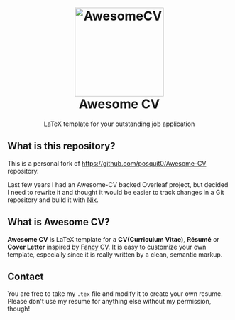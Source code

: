 <h1 align="center">
  <a href="https://github.com/posquit0/Awesome-CV" title="AwesomeCV Documentation">
    <img alt="AwesomeCV" src="https://github.com/posquit0/Awesome-CV/raw/master/icon.png" width="200px" height="200px" />
  </a>
  <br />
  Awesome CV
</h1>

<p align="center">
  LaTeX template for your outstanding job application
</p>

## What is this repository?

This is a personal fork of https://github.com/posquit0/Awesome-CV repository.

Last few years I had an Awesome-CV backed Overleaf project, but decided I need to rewrite it and thought 
it would be easier to track changes in a Git repository and build it with [Nix](https://github.com/NixOS).

## What is Awesome CV?

**Awesome CV** is LaTeX template for a **CV(Curriculum Vitae)**, **Résumé** or **Cover Letter** inspired
by [Fancy CV](https://www.sharelatex.com/templates/cv-or-resume/fancy-cv). It is easy to customize your own template,
especially since it is really written by a clean, semantic markup.

## Contact

You are free to take my `.tex` file and modify it to create your own resume. Please don't use my resume for anything
else without my permission, though!
